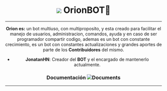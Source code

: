 <div style="text-align: center">

# ![](https://i.imgur.com/bSZ8JrY.png) **OrionBOT🌟**
---
**Orion es:** un bot multiuso, con multiproposíto, y esta creado para facilitar el manejo de usuarios, administracion, comandos, ayuda y en caso de ser programador compartir codigo, ademas es un bot con constante crecimiento, es un bot con constantes actualizaciones y grandes aportes de parte de los **Contribuidores** del mismo.

* **JonatanHN**: Creador del **BOT** y el encargado de mantenerlo actualmente.


### Documentación ![Documents](https://img.icons8.com/cotton/25/000000/regular-document.png)

---

</div>
